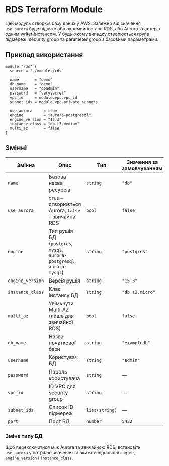 # RDS Terraform Module

Цей модуль створює базу даних у AWS. Залежно від значення `use_aurora` буде піднято або окремий інстанс RDS, або Aurora‑кластер з одним writer‑інстансом. У будь-якому випадку створюється група підмереж, security group та parameter group з базовими параметрами.

## Приклад використання

```hcl
module "rds" {
  source = "./modules/rds"

  name       = "demo"
  db_name    = "demo"
  username   = "dbadmin"
  password   = "verysecret"
  vpc_id     = module.vpc.vpc_id
  subnet_ids = module.vpc.private_subnets

  use_aurora     = true
  engine         = "aurora-postgresql"
  engine_version = "15.3"
  instance_class = "db.t3.medium"
  multi_az       = false
}
```

## Змінні

| Змінна | Опис | Тип | Значення за замовчуванням |
|--------|------|-----|---------------------------|
| `name` | Базова назва ресурсів | `string` | `"db"` |
| `use_aurora` | `true` – створюється Aurora, `false` – звичайна RDS | `bool` | `false` |
| `engine` | Тип рушія БД (`postgres`, `mysql`, `aurora-postgresql`, `aurora-mysql`) | `string` | `"postgres"` |
| `engine_version` | Версія рушія | `string` | `"15.3"` |
| `instance_class` | Клас інстансу БД | `string` | `"db.t3.micro"` |
| `multi_az` | Увімкнути Multi‑AZ (лише для звичайної RDS) | `bool` | `false` |
| `db_name` | Назва початкової бази | `string` | `"exampledb"` |
| `username` | Користувач БД | `string` | `"admin"` |
| `password` | Пароль користувача | `string` | — |
| `vpc_id` | ID VPC для security group | `string` | — |
| `subnet_ids` | Список ID підмереж | `list(string)` | — |
| `port` | Порт БД | `number` | `5432` |

### Зміна типу БД

Щоб переключитися між Aurora та звичайною RDS, встановіть `use_aurora` у потрібне значення та вкажіть відповідні `engine`, `engine_version` і `instance_class`.